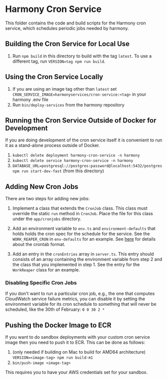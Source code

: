 # Harmony Cron Service

This folder contains the code and build scripts for the Harmony cron service,
which schedules periodic jobs needed by harmony.

## Building the Cron Service for Local Use

1. Run `npm build` in this directory to build with the tag `latest`. To use a different tag,
   run `VERSION=tag npm run build`.

## Using the Cron Service Locally

1. If you are using an image tag other than `latest` set `CRON_SERVICE_IMAGE=harmonyservices/cron-service:<tag>` in your harmony .env file
2. Run `bin/deploy-services` from the harmony repository

## Running the Cron Service Outside of Docker for Development

If you are doing development of the cron service itself it is convenient to run it as a stand-alone
process outside of Docker.
1. `kubectl delete deployment harmony-cron-service -n harmony`
2. `kubectl delete service harmony-cron-service -n harmony`
3. `DATABASE_URL=postgresql://postgres:password@localhost:5432/postgres npm run start-dev-fast` (from this directory)

## Adding New Cron Jobs

There are two steps for adding new jobs:
1. Implement a class that extends the `CronJob` class. This class must override the static `run`
   method in `CronJob`. Place the file for this class under the `app/cronjobs` directory.
2. Add an environment variable to `env.ts` and `environment-defaults` that holds
   holds the cron spec for the schedule for the service. See the
   `WORK_REAPER_CRON` in `env-defaults` for an example.
   See [here](https://www.npmjs.com/package/croner#pattern) for details about the crontab format.

3. Add an entry in the `cronEntries` array in `server.ts`. This entry should consists of an
   array containing the environment variable from step 2 and the class that you
   implemented in step 1. See the entry for the `WorkReaper` class for an example.

### Disabling Specific Cron Jobs

If you don't want to run a particular cron job, e.g., the one that computes CloudWatch service
failure metrics, you can disable it by setting the environment variable for its cron schedule
to something that will never be scheduled, like the 30th of February:
`0 0 30 2 *`

## Pushing the Docker Image to ECR

If you want to do sandbox deployments with your custom cron service image then you need to
push it to ECR. This can be done as follows:

1. (only needed if building on Mac to build for AMD64 architecture)
   `VERSION=<image-tag> npm run build-m1`
2. `bin/push-image <image-tag>`

This requires you to have your AWS credentials set for your sandbox.
